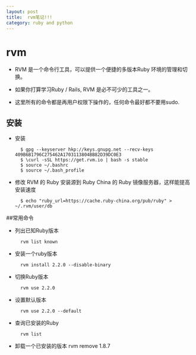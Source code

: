 ```yaml
---
layout:	post
title:	rvm笔记!!!
category: ruby and python
---
```


# rvm

* RVM 是一个命令行工具，可以提供一个便捷的多版本Ruby 环境的管理和切换。

* 如果你打算学习Ruby / Rails, RVM 是必不可少的工具之一。 

* 这里所有的命令都是再用户权限下操作的，任何命令最好都不要用sudo.

## 安装

* 安装

	 	$ gpg --keyserver hkp://keys.gnupg.net --recv-keys 409B6B1796C275462A1703113804BB82D39DC0E3
		$ \curl -sSL https://get.rvm.io | bash -s stable
		$ source ~/.bashrc
		$ source ~/.bash_profile

* 修改 RVM 的 Ruby 安装源到 Ruby China 的 Ruby 镜像服务器，这样能提高安装速度

		$ echo "ruby_url=https://cache.ruby-china.org/pub/ruby" > ~/.rvm/user/db

##常用命令	

* 列出已知Ruby版本

		rvm list known

* 安装一个ruby版本

		rvm install 2.2.0 --disable-binary
	
* 切换Ruby版本

		rvm use 2.2.0
* 设置默认版本

		rvm use 2.2.0 --default
* 查询已安装的Ruby

		rvm list
* 卸载一个已安装的版本
		rvm remove 1.8.7

